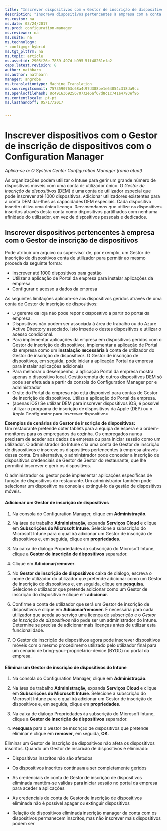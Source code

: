 ```yaml
---
title: "Inscrever dispositivos com o Gestor de inscrição de dispositivos - Configuration Manager | Documentos do Microsoft"
description: "Inscreva dispositivos pertencentes à empresa com a conta de Gestor de inscrição de dispositivos com o System Center Configuration Manager."
ms.custom: na
ms.date: 03/24/2017
ms.prod: configuration-manager
ms.reviewer: na
ms.suite: na
ms.technology:
- configmgr-hybrid
ms.tgt_pltfrm: na
ms.topic: article
ms.assetid: 2905f26e-7859-497d-b995-5ff48261efa2
caps.latest.revision: 8
author: nathbarn
ms.author: nathbarn
manager: angrobe
ms.translationtype: Machine Translation
ms.sourcegitcommit: 7573590763c68a4c97d388be1e64054c318da9cc
ms.openlocfilehash: 8c491636925670732e6af67d8c1c741e4793ef96
ms.contentlocale: pt-pt
ms.lasthandoff: 05/17/2017


---
```

# <a name="enroll-devices-with-device-enrollment-manager-with-configuration-manager"></a>Inscrever dispositivos com o Gestor de inscrição de dispositivos com o Configuration Manager

*Aplica-se a: O System Center Configuration Manager (ramo atual)*

As organizações podem utilizar o Intune para gerir um grande número de dispositivos móveis com uma conta de utilizador único. O *Gestor de inscrição de dispositivos* (DEM) é uma conta de utilizador especial que pode inscrever até 1000 dispositivos. Adicionar utilizadores existentes para a conta DEM dar-lhes as capacidades DEM especiais. Cada dispositivo inscrito utiliza uma única licença. Recomendamos que utilize os dispositivos inscritos através desta conta como dispositivos partilhados com nenhuma afinidade do utilizador, em vez de dispositivos pessoais e dedicados.  

## <a name="enroll-corporate-owned-devices-with-the-device-enrollment-manager"></a>Inscrever dispositivos pertencentes à empresa com o Gestor de inscrição de dispositivos  
 Pode atribuir um arquivo ou supervisor de, por exemplo, um Gestor de inscrição de dispositivos conta de utilizador para permitir ao mesmo proceda da seguinte forma:  

-   Inscrever até 1000 dispositivos para gestão  
-   Utilizar a aplicação de Portal da empresa para instalar aplicações da empresa  
-   Configurar o acesso a dados da empresa  

As seguintes limitações aplicam-se aos dispositivos geridos através de uma conta de Gestor de inscrição de dispositivos:

- O gerente da loja não pode repor o dispositivo a partir do portal da empresa.  
- Dispositivos não podem ser associada à área de trabalho ou do Azure Active Directory associado. Isto impede o destes dispositivos e utilizar o acesso condicional.
-  Para implementar aplicações da empresa em dispositivos geridos com o Gestor de inscrição de dispositivos, implementar a aplicação de Portal da empresa como um **instalação necessária** à conta de utilizador do Gestor de inscrição de dispositivos. O Gestor de inscrição de dispositivos, em seguida, pode iniciar a aplicação Portal da empresa para instalar aplicações adicionais.
- Para melhorar o desempenho, a aplicação Portal da empresa mostra apenas o dispositivo local. Gestão remota de outros dispositivos DEM só pode ser efetuada a partir da consola do Configuration Manager por e administrador
- O site do Portal da empresa não está disponível para contas de Gestor de inscrição de dispositivos. Utilize a aplicação do Portal da empresa.
- (apenas iOS) Se utilizar DEM para inscrever dispositivos iOS, é possível utilizar o programa de inscrição de dispositivos da Apple (DEP) ou o Apple Configurator para inscrever dispositivos.

 **Exemplos de cenários do Gestor de inscrição de dispositivos:**   
Um restaurante pretende obter tablets para a equipa de espera e a ordem-monitores para os empregados da cozinha. Os empregados nunca precisam de aceder aos dados da empresa ou para iniciar sessão como um utilizador. O administrador do Intune cria uma conta de Gestor de inscrição de dispositivos e inscreve os dispositivos pertencentes à empresa através dessa conta. Em alternativa, o administrador pode conceder a inscrição de dispositivos credenciais de Gestor de Gestor do restaurante, que lhe permitirá inscrever e gerir os dispositivos.  

 O administrador ou gestor pode implementar aplicações específicas de função de dispositivos do restaurante. Um administrador também pode selecionar um dispositivo na consola e extingui-lo da gestão de dispositivos móveis.  

#### <a name="add-a-device-enrollment-manager"></a>Adicionar um Gestor de inscrição de dispositivos  

1.  Na consola do Configuration Manager, clique em **Administração**.  

2.  Na área de trabalho **Administração**, expanda **Serviços Cloud** e clique em **Subscrições do Microsoft Intune**. Selecione a subscrição do Microsoft Intune para o qual irá adicionar um Gestor de inscrição de dispositivos e, em seguida, clique em **propriedades**.  

3.  Na caixa de diálogo Propriedades da subscrição do Microsoft Intune, clique a **Gestor de inscrição de dispositivos** separador.  

4.  Clique em **Adicionar/remover**.  

5.  No **Gestor de inscrição de dispositivos** caixa de diálogo, escreva o nome de utilizador do utilizador que pretende adicionar como um Gestor de inscrição de dispositivos e, em seguida, clique em **pesquisa**. Selecione o utilizador que pretende adicionar como um Gestor de inscrição do dispositivo e clique em **adicionar**.  

6.  Confirme a conta de utilizador que será um Gestor de inscrição de dispositivos e clique em **Adicionar/remover**.  É necessária para cada utilizador que aceda ao serviço uma licença de subscrição e o *Gestor de inscrição de dispositivos* não pode ser um administrador do Intune. Determine se precisa de adicionar mais licenças antes de utilizar esta funcionalidade.  

7.  O Gestor de inscrição de dispositivos agora pode inscrever dispositivos móveis com o mesmo procedimento utilizado pelo utilizador final para um cenário de bring-your-proprietário-device (BYOD) no portal da empresa.  

#### <a name="delete-a-device-enrollment-manager-from-intune"></a>Eliminar um Gestor de inscrição de dispositivos do Intune  

1.  Na consola do Configuration Manager, clique em **Administração**.  

2.  Na área de trabalho **Administração**, expanda **Serviços Cloud** e clique em **Subscrições do Microsoft Intune**. Selecione a subscrição do Microsoft Intune para o qual irá adicionar um Gestor de inscrição de dispositivos e, em seguida, clique em **propriedades**.  

3.  Na caixa de diálogo Propriedades da subscrição do Microsoft Intune, clique a **Gestor de inscrição de dispositivos** separador.  

4.  **Pesquisa** para o Gestor de inscrição de dispositivos que pretende eliminar e clique em **remover**, em seguida, **OK**.  

 Eliminar um Gestor de inscrição de dispositivos não afeta os dispositivos inscritos. Quando um Gestor de inscrição de dispositivos é eliminado:  

-   Dispositivos inscritos não são afetados  

-   Os dispositivos inscritos continuam a ser completamente geridos  

-   As credenciais de conta de Gestor de inscrição de dispositivos eliminada mantêm-se válidas para iniciar sessão no portal da empresa para aceder a aplicações  

-   As credenciais de conta de Gestor de inscrição de dispositivos eliminada não é possível apagar ou extinguir dispositivos  

-   Relação de dispositivos eliminada inscrição manager da conta com os dispositivos permanecem inscritos, mas não inscrever mais dispositivos podem ser

